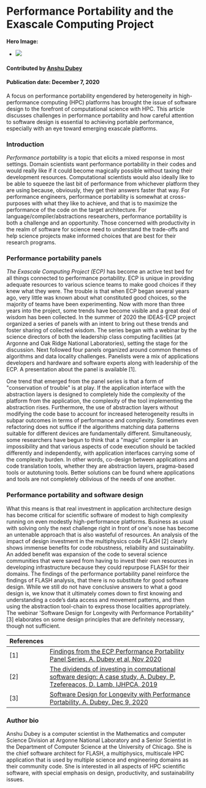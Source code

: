 # Performance Portability and the Exascale Computing Project

**Hero Image:**
 
- <img src='https://github.com/betterscientificsoftware/images/raw/master/Blog_1220_PerfPorta.png'/>

#### Contributed by [Anshu Dubey](https://github.com/adubey64)

#### Publication date: December 7, 2020

A focus on performance portability engendered by heterogeneity in high-performance computing (HPC) platforms has brought the issue of software design to the forefront of computational science with HPC. This article discusses challenges in performance portability and how careful attention to software design is essential to achieving portable performance, especially with an eye toward emerging exascale platforms.


### Introduction
*Performance portability* is a topic that elicits a mixed response in most
settings. Domain scientists want performance portability in their codes and would really
like if it could become magically possible without taxing 
their development resources. Computational scientists would also ideally like to be able
to squeeze the last bit of performance from whichever platform they
are using because, obviously, they get their answers faster that
way. For performance engineers, performance portability is somewhat at
cross-purposes with what they like to achieve, and that is to maximize
the performance of the code on the target architecture. For
language/compiler/abstractions researchers, performance portability is both a challenge and
an opportunity. Those concerned with productivity in the realm of
software for science need to understand the trade-offs and help
science projects make informed choices that are best for their
research programs.

### Performance portability panels
*The Exascale Computing Project (ECP)* has become
an active test bed for all things connected to performance
portability. ECP is unique in providing adequate resources to various
science teams to make good choices if they knew what they were. The
trouble is that when ECP began several years ago, very little was known about
what constituted good choices, so the majority of teams have been
experimenting. Now with more than three years into the project, some
trends have become visible and a great deal of wisdom has been
collected. In the summer of 2020 the IDEAS-ECP project organized a series
of panels with an intent to bring out these trends and foster sharing of
collected wisdom. The series began with a webinar by the
science directors of both the leadership class computing facilities (at Argonne
and Oak Ridge National Laboratories), setting the stage for the
discussion. Next followed four panels organized around common
themes of algorithms and data locality challenges. Panelists were a
mix of applications developers and hardware and software experts along
with leadership of the ECP. A presentation about the panel is available [1].



One trend that emerged from the panel series is that a form of
"conservation of trouble" is at play. If the application interface
with the abstraction layers is designed to completely hide the
complexity of the platform from the application, the complexity of the
tool implementing the abstraction rises. Furthermore, the use of
abstraction layers without modifying the code base to account for
increased heterogeneity results in subpar outcomes in terms of
performance and complexity. Sometimes even refactoring does not suffice if the
algorithms matching data patterns suitable for different devices are
fundamentally different. Simultaneously, some
researchers have begun to think that a "magic" compiler is an
impossibility and that various aspects of code execution should be
tackled differently and independently, with application interfaces
carrying some of the complexity burden. In other words, co-design
between applications and code translation tools, whether they are
abstraction layers, pragma-based tools or autotuning tools. Better
solutions can be found where applications and tools are not completely
oblivious of the needs of one another.  

### Performance portability and software design
What this means is that real investment in application architecture
design has become critical for scientific software of modest to high
complexity running on even modestly high-performance
platforms. Business as usual with solving only the next challenge
right in front of one's nose has become an untenable approach that is
also wasteful of resources.  An analysis of the impact of design
investment in the multiphysics code FLASH [2] clearly shows immense
benefits for code robustness, reliability and sustainability. An added
benefit was expansion of the code to several science communities that
were saved from having to invest their own resources in developing
infrastructure because they could repurpose FLASH for their
domains. The findings of the performance portability panel reinforce
the findings of FLASH analysis, that there is no substitute for good software
design. While we still do not have conclusive answers to what a good design
is, we know that it ultimately comes down to first knowing and
understanding a code’s data access and movement patterns, and then using the
abstraction tool-chain to express those localities appropriately. The
webinar 'Software Design for Longevity with
Performance Portability" [3] elaborates on some design principles that
are definitely necessary, though not sufficient.


References | &nbsp;
:--- | :---
[1] | [Findings from the ECP Performance Portability Panel Series, A. Dubey et al,  Nov 2020](https://doi.org/10.6084/m9.figshare.13283714)
[2]	| [The dividends of investing in computational software design: A case study, A. Dubey, P. Tzefereacos, D. Lamb, IJHPCA, 2019](https://doi.org/10.1177/1094342017747692) 
[3] | [Software Design for Longevity with Performance Portability, A. Dubey, Dec 9, 2020](https://ideas-productivity.org/events/hpc-best-practices-webinars/#webinar047)


### Author bio
Anshu Dubey is a computer scientist in the Mathematics and computer
Science Division at Argonne National Laboratory and a Senior Scientist
in the Department of Computer Science at the University of
Chicago. She is the chief software architect for FLASH, 
a multiphysics, multiscale HPC application that is used by multiple
science and engineering domains as their community code. She is
interested in all aspects of HPC scientific software, with special
emphasis on design, productivity, and sustainability issues.

<!--
Publish: preview
Categories: performance, planning
Topics: design, Performance at leadership computing facilities, Performance portability
Tags: site
Level: 2
Prerequisites: default
Aggregate: none
-->
